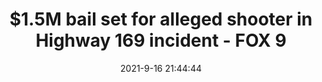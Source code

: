 ---
"title": "$1.5M bail set for alleged shooter in Highway 169 incident - FOX 9"
"date": "2021-9-16 21:44:44"
"feed_name": "GOOGLENEWSCONSTRUCTION"
"feed_website": "https://news.google.com/search?q=construction%2Bincident&hl=en-US&gl=US&ceid=US:en"
"feed_rss": "https://news.google.com/rss/search?q=construction%2Bincident&hl=en-US&gl=US&ceid=US:en"
"link": "https://www.fox9.com/news/1-5m-bail-set-for-alleged-shooter-in-highway-169-incident"
"file": "_posts/2021-1-1-e9a7500c6fec97d9c2ed0baa1dc3b0a8f29b2df4.md"
"accident": "0"
"drilling": "0"
---